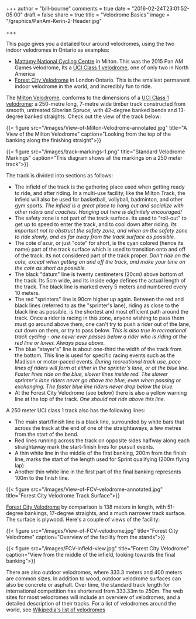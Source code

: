 +++
author = "bill-bourne"
comments = true
date = "2016-02-24T23:01:52-05:00"
draft = false
share = true
title = "Velodrome Basics"
image = "/graphics/PanAm-Kerin-2-Header.jpg"

+++

This page gives you a detailed tour around velodromes, using the two indoor velodromes in Ontario as examples:
<!--more-->

* [Mattamy National Cycling Centre](http://www.mattamynationalcyclingcentre.ca/) in Milton. This was the 2015 Pan AM Games velodrome, Its a [UCI Class 1 velodrome](http://www.uci.ch/track/news/article/what-you-should-know-about-velodromes/), one of only two in North America 
* [Forest City Velodrome](https://www.forestcityvelodrome.ca/) in London Ontario. This is the smallest permanent indoor velodrome in the world, and incredibly fun to ride.

The [Milton Velodrome](http://www.mattamynationalcyclingcentre.ca/en/the-centre/Cycling-Track.asp), conforms to the dimensions of a [UCI Class 1 velodrome](http://www.uci.ch/track/news/article/what-you-should-know-about-velodromes/): a 250-metre long, 7-metre wide timber track constructed from smooth, untreated Siberian Spruce, with 42-degree banked bends and 13-degree banked straights. Check out the view of the track below:

{{< figure src="/images/View-of-Milton-Velodrome-annotated.jpg" title="A View of the Milton Velodrome" caption="Looking from the top of the banking along the finishing straight">}}

{{< figure src="/images/track-markings-1.png" title="Standard Velodrome Markings" caption="This diagram shows all the markings on a 250 meter track">}}

The track is divided into sections as follows:

* The infield of the track is the gathering place used when getting ready to ride, and after riding. In a multi-use facility, like the Milton Track, the infield will also be used for basketball, vollyball, badminton, and other gym sports. _The infield is a great place to hang out and socialize with other riders and coaches. Hanging out here is definitely encouraged!_
* The safety zone is not part of the track surface. Its used to "roll-out" to get up to speed to enter the track, and to cool down after riding. _Its important not to obstruct the safety zone, and when on the safety zone to ride slowly, and as far away from the track surface as possible._
* The cote d'azur, or just "cote" for short, is the cyan colored (hence its name) part of the track surface which is used to transition onto and off of the track. Its not considered part of the track proper. _Don't ride on the cote, except when getting on and off the track, and make your time on the cote as short as possible._
* The black "datum" line is twenty centimeters (20cm) above bottom of the track. Its 5cm wide, and its inside edge defines the actual length of the track. The black line is marked every 5 meters and numbered every 10 meters.
* The red "sprinters" line is 90cm higher up again. Between the red and black lines (referred to as the "sprinter's lane), riding as close to the black line as possible, is the shortest and most efficient path around the track. Once a rider is racing in this zone, anyone wishing to pass them must go around above them, one can't try to push a rider out of the lane, cut down on them, or try to pass below. _This is also true in recreational track cycling - one never ever passes below a rider who is riding at the red line or lower. Always pass above._
* The blue "stayer's" line is about one-third the width of the track from the bottom. This line is used for specific racing events such as the Madison or motor-paced events. _During recreational track use, pace lines of riders will form at either in the sprinter's lane, or at the blue line. Faster lines ride on the blue, slower lines inside red. The slower sprinter's lane riders never go above the blue, even when passing or exchanging. The faster blue line riders never drop below the blue._
* At the Forest City Velodrome (see below) there is also a yellow warning line at the top of the track. _One should not ride above this line._

A 250 meter UCI class 1 track also has the following lines:

* The main start/finish line is a black line, surrounded by white bars that across the track at the end of one of the straightaways, a few metres from the start of the bend. 
* Red lines running across the track on opposite sides halfway along each straightaway mark the start-finish lines for pursuit events.
* A thin white line in the middle of the first banking, 200m from the finish line, marks the start of the length used for Sprint qualifying (200m flying lap)
* Another thin white line in the first part of the final banking represents 100m to the finish line.

{{< figure src="/images/View-of-FCV-velodrome-annotated.jpg" title="Forest City Velodrome Track Surface">}}

[Forest City Velodrome](https://www.forestcityvelodrome.ca/) by comparison is 138 meters in length, with 51-degree bankings, 17-degree straights, and a much narrower track surface. The surface is plywood. Here's a couple of views of the facility:

{{< figure src="/images/View-of-FCV-velodrome.jpg" title="Forest City Velodrome" caption="Overview of the facility from the stands">}}

{{< figure src="/images/FCV-infield-view.jpg" title="Forest City Velodrome" caption="View from the middle of the infield, looking towards the final banking">}}

There are also outdoor velodromes, where 333.3 meters and 400 meters are common sizes. In addition to wood, outdoor velodrome surfaces can also be concrete or asphalt. Over time, the standard track length for international competition has shortened from 333.33m to 250m. The web sites for most velodromes will include an overview of velodromes, and a detailed description of their tracks. For a list of velodromes around the world, see [Wikipedia's list of velodromes](https://en.wikipedia.org/wiki/List_of_cycling_tracks_and_velodromes)